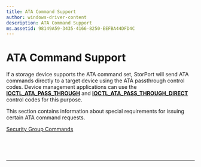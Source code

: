 ```yaml
---
title: ATA Command Support
author: windows-driver-content
description: ATA Command Support
ms.assetid: 98149A59-3435-4166-8250-EEFBA44DFD4C
---
```


# ATA Command Support


If a storage device supports the ATA command set, StorPort will send ATA commands directly to a target device using the ATA passthrough control codes. Device management applications can use the [**IOCTL\_ATA\_PASS\_THROUGH**](https://msdn.microsoft.com/library/windows/hardware/ff559309) and [**IOCTL\_ATA\_PASS\_THROUGH\_DIRECT**](https://msdn.microsoft.com/library/windows/hardware/ff559315) control codes for this purpose.

This section contains information about special requirements for issuing certain ATA command requests.

[Security Group Commands](security-group-commands.md)

 

 


--------------------


